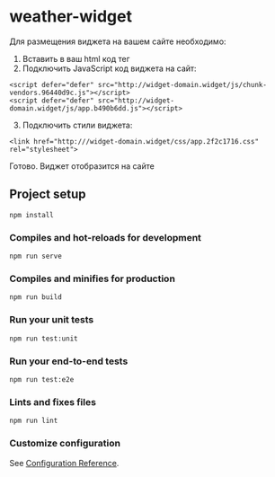 # weather-widget     
Для размещения виджета на вашем сайте необходимо:     
1. Вставить в ваш html код тег <div id='weather-widget'></div>
2. Подключить JavaScript код виджета на сайт:
```
<script defer="defer" src="http://widget-domain.widget/js/chunk-vendors.96440d9c.js"></script>
<script defer="defer" src="http://widget-domain.widget/js/app.b490b6dd.js"></script>
```
3. Подключить стили виджета:
```
<link href="http:///widget-domain.widget/css/app.2f2c1716.css" rel="stylesheet">
```
Готово. Виджет отобразится на сайте
## Project setup
```
npm install
```

### Compiles and hot-reloads for development
```
npm run serve
```

### Compiles and minifies for production
```
npm run build
```

### Run your unit tests
```
npm run test:unit
```

### Run your end-to-end tests
```
npm run test:e2e
```

### Lints and fixes files
```
npm run lint
```

### Customize configuration
See [Configuration Reference](https://cli.vuejs.org/config/).

